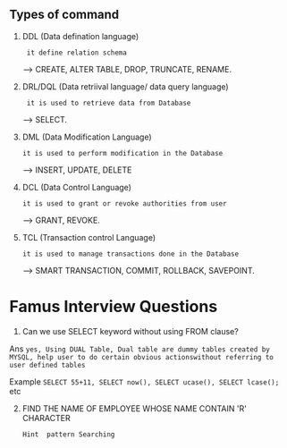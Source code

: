 ## Types of command

1. DDL (Data defination language)

    ``` it define relation schema```

    --> CREATE, ALTER TABLE, DROP, TRUNCATE, RENAME.

2. DRL/DQL (Data retriival language/ data query language)

    ``` it is used to retrieve data from Database```

    --> SELECT.

3. DML (Data Modification Language)

    ``` it is used to perform modification in the Database ```

    --> INSERT, UPDATE, DELETE

4. DCL (Data Control Language)

    ``` it is used to grant or revoke authorities from user ```

    --> GRANT, REVOKE.

5. TCL (Transaction control Language)

    ``` it is used to manage transactions done in the Database ```

    --> SMART TRANSACTION, COMMIT, ROLLBACK, SAVEPOINT.




# Famus Interview Questions

1. Can we use SELECT keyword without using FROM clause?

Ans ``` yes, Using DUAL Table, Dual table are dummy tables created by MYSQL, help user to do certain obvious actionswithout referring to user defined tables ```

Example ``` SELECT 55+11, SELECT now(), SELECT ucase(), SELECT lcase(); ``` etc


2. FIND THE NAME OF EMPLOYEE WHOSE NAME CONTAIN 'R' CHARACTER

    ``` Hint  pattern Searching ```
